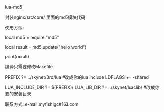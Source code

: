 lua-md5 

封装nginx/src/core/ 里面的md5模块代码

使用方法:

local md5 = require "md5"

local result = md5.update("hello world")

print(result)


编译只需要修改Makefile

PREFIX ?=          ../skynet/3rd/lua               #改成你的lua include
LDFLAGS +=         -shared

LUA_INCLUDE_DIR ?= $(PREFIX)/
LUA_LIB_DIR ?=     ../skynet/luaclib/              #改成你要的安装目录



联系方式:
e-mail:myfishlgc#163.com